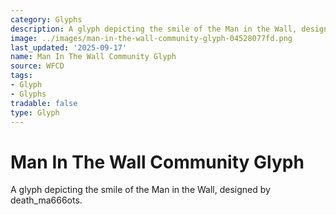 ```yaml
---
category: Glyphs
description: A glyph depicting the smile of the Man in the Wall, designed by death_ma666ots.
image: ../images/man-in-the-wall-community-glyph-04528077fd.png
last_updated: '2025-09-17'
name: Man In The Wall Community Glyph
source: WFCD
tags:
- Glyph
- Glyphs
tradable: false
type: Glyph
---
```


# Man In The Wall Community Glyph

A glyph depicting the smile of the Man in the Wall, designed by death_ma666ots.

